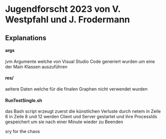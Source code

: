 # Jugendforscht 2023 von V. Westpfahl und J. Frodermann

## Explanations

#### args

jvm Argumente welche von Visual Studio Code generiert wurden um eine der Main Klassen auszuführen

#### res/ 

aeltere Daten welche für die finalen Graphen nicht verwendet wurden

#### RunTestSingle.sh

das Bash script erzeugt zuerst die künstlichen Verluste durch netem in Zeile 6
in Zeile 8 und 12 werden Client und Server gestartet und ihre ProcessIds gespeichert um sie nach einer Minute wieder zu Beenden

sry for the chaos